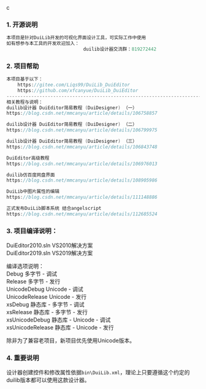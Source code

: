 ﻿c

### 1. 开源说明


```c++
本项目是针对DuiLib开发的可视化界面设计工具，可实际工作中使用
如有想参与本工具的开发欢迎加入：
							duilib设计器交流群：819272442
```

### 2.  项目帮助	

```c++
本项目基于以下：
	https://gitee.com/Liqs99/DuiLib_DuiEditor
	https://github.com/xfcanyue/DuiLib_DuiEditor
-------------------------------------------------------------------------
相关教程与说明：	
duilib设计器 DuiEditor简易教程 (DuiDesigner) （一）
https://blog.csdn.net/mmcanyu/article/details/106758857

duilib设计器 DuiEditor简易教程 (DuiDesigner) （二）
https://blog.csdn.net/mmcanyu/article/details/106799975

duilib设计器 DuiEditor简易教程 (DuiDesigner) （三）
https://blog.csdn.net/mmcanyu/article/details/106843748

DuiEditor高级教程
https://blog.csdn.net/mmcanyu/article/details/106976013

duilib仿百度网盘界面
https://blog.csdn.net/mmcanyu/article/details/108905986

DuiLib中图片属性的编辑
https://blog.csdn.net/mmcanyu/article/details/111148886

正式发布DuiLib脚本系统 结合angelscript 
https://blog.csdn.net/mmcanyu/article/details/112685524
```
### 3. 项目编译说明：

DuiEditor2010.sln	VS2010解决方案  
DuiEditor2019.sln	VS2019解决方案  

编译选项说明：  
Debug				多字节 - 调试  
Release				多字节 - 发行  
UnicodeDebug		Unicode - 调试  
UnicodeRelease		Unicode - 发行  
xsDebug				静态库 - 多字节 - 调试  
xsRelease			静态库 - 多字节 - 发行  
xsUnicodeDebug		静态库 - Unicode - 调试  
xsUnicodeRelease	静态库 - Unicode - 发行  

除非为了兼容老项目，新项目优先使用Unicode版本。 

    
   
   ### 4. 重要说明

设计器创建控件和修改属性依据`bin\DuiLib.xml`，理论上只要遵循这个约定的duilib版本都可以使用这款设计器。